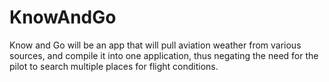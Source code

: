# KnowAndGo
Know and Go will be an app that will pull aviation weather from various sources, 
and compile it into one application, thus negating the need for the pilot to
search multiple places for flight conditions.